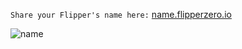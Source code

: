 `Share your Flipper's name here:` [name.flipperzero.io](http://name.flipperzero.io)

 ![name](https://github.com/HaxHeadroom/HaxHeadroom-FlipperZero-Goodies/raw/main/res/images/FlipperShield.png)
